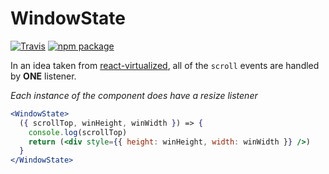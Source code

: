 # WindowState

[![Travis][build-badge]][build]
[![npm package][npm-badge]][npm]


In an idea taken from [react-virtualized](https://github.com/bvaughn/react-virtualized), all of the `scroll` events are handled by **ONE** listener.

_Each instance of the component does have a resize listener_

```jsx
<WindowState>
  ({ scrollTop, winHeight, winWidth }) => {
    console.log(scrollTop)
    return (<div style={{ height: winHeight, width: winWidth }} />)
  }
</WindowState>
```

[build-badge]: https://img.shields.io/travis/user/repo/master.png?style=flat-square
[build]: https://travis-ci.org/tkh44/window-state

[npm-badge]: https://img.shields.io/npm/v/npm-package.png?style=flat-square
[npm]: https://www.npmjs.org/package/window-state
